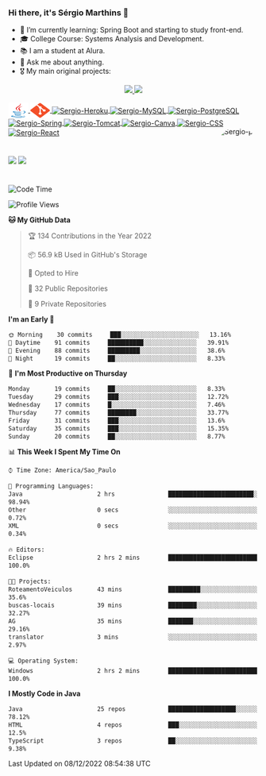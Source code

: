 ### Hi there, it's Sérgio Marthins 👋


- 🌱 I’m currently learning: Spring Boot and starting to study front-end.
- 🎓 College Course: Systems Analysis and Development.
- 📚  I am a student at Alura.
- 💬 Ask me about anything.
- 🎖 My main original projects: 

<div align="center">
  <a href="https://github.com/Almadavic">
  <img height="180em" src="https://github-readme-stats.vercel.app/api?username=Marthiins&show_icons=true&theme=dracula&include_all_commits=true&count_private=true"/>
  <img height="180em" src="https://github-readme-stats.vercel.app/api/top-langs/?username=Marthiins&layout=compact&langs_count=7&theme=dracula"/>
</div>
<div style="display: inline_block"><br>
  <img align="center" alt="Sergio-Java" height="30" width="40" src="https://raw.githubusercontent.com/devicons/devicon/master/icons/java/java-original.svg">
  <img align="center" alt="Sergio-Git" height="30" width="40" src="https://raw.githubusercontent.com/devicons/devicon/master/icons/git/git-original.svg">
  <img align="center" alt="Sergio-Heroku" height="30" width="40" src="https://cdn.jsdelivr.net/gh/devicons/devicon/icons/heroku/heroku-plain-wordmark.svg" />             
  <img align="center" alt="Sergio-MySQL" height="30" width="40" src="https://cdn.jsdelivr.net/gh/devicons/devicon/icons/mysql/mysql-original-wordmark.svg" />
  <img align="center" alt="Sergio-PostgreSQL" height="30" width="40" src="https://cdn.jsdelivr.net/gh/devicons/devicon/icons/postgresql/postgresql-plain-wordmark.svg" />
  <img align="center" alt="Sergio-Spring" height="30" width="40" src="https://cdn.jsdelivr.net/gh/devicons/devicon/icons/spring/spring-original-wordmark.svg" />
  <img align="center" alt="Sergio-Tomcat" height="30" width="40" src="https://cdn.jsdelivr.net/gh/devicons/devicon/icons/tomcat/tomcat-original-wordmark.svg" />
  <img align="center" alt="Sergio-Canva" height="30" width="40" src="https://cdn.jsdelivr.net/gh/devicons/devicon/icons/canva/canva-original.svg" />
  <img align="center" alt="Sergio-CSS" height="30" width="40" src="https://cdn.jsdelivr.net/gh/devicons/devicon/icons/css3/css3-original.svg" />
  <img align="center" alt="Sergio-React" height="30" width="40" src="https://cdn.jsdelivr.net/gh/devicons/devicon/icons/react/react-original.svg" />        
  <img align="right" alt="Sergio-pic" height="150" style="border-radius:50px;" src="https://user-images.githubusercontent.com/47826754/188357708-748fc4f4-5846-47a3-9063-ce04eeefcb8f.png">
</div>

#

<div> 
 <a href = "mailto:sergio.marthiins@gmail.com"><img src="https://img.shields.io/badge/-Gmail-%23333?style=for-the-badge&logo=gmail&logoColor=white" target="_blank"></a>
  <a href="https://www.linkedin.com/in/.........../" target="_blank"><img src="https://img.shields.io/badge/-LinkedIn-%230077B5?style=for-the-badge&logo=linkedin&logoColor=white" target="_blank"></a> 
</div>

#

<!--START_SECTION:waka-->
![Code Time](http://img.shields.io/badge/Code%20Time-24%20hrs%209%20mins-blue)

![Profile Views](http://img.shields.io/badge/Profile%20Views-0-blue)

**🐱 My GitHub Data** 

> 🏆 134 Contributions in the Year 2022
 > 
> 📦 56.9 kB Used in GitHub's Storage 
 > 
> 💼 Opted to Hire
 > 
> 📜 32 Public Repositories 
 > 
> 🔑 9 Private Repositories  
 > 
**I'm an Early 🐤** 

```text
🌞 Morning    30 commits     ███░░░░░░░░░░░░░░░░░░░░░░   13.16% 
🌇 Daytime    91 commits     ██████████░░░░░░░░░░░░░░░   39.91% 
🌃 Evening    88 commits     █████████░░░░░░░░░░░░░░░░   38.6% 
🌙 Night      19 commits     ██░░░░░░░░░░░░░░░░░░░░░░░   8.33%

```
📅 **I'm Most Productive on Thursday** 

```text
Monday       19 commits     ██░░░░░░░░░░░░░░░░░░░░░░░   8.33% 
Tuesday      29 commits     ███░░░░░░░░░░░░░░░░░░░░░░   12.72% 
Wednesday    17 commits     █░░░░░░░░░░░░░░░░░░░░░░░░   7.46% 
Thursday     77 commits     ████████░░░░░░░░░░░░░░░░░   33.77% 
Friday       31 commits     ███░░░░░░░░░░░░░░░░░░░░░░   13.6% 
Saturday     35 commits     ███░░░░░░░░░░░░░░░░░░░░░░   15.35% 
Sunday       20 commits     ██░░░░░░░░░░░░░░░░░░░░░░░   8.77%

```


📊 **This Week I Spent My Time On** 

```text
⌚︎ Time Zone: America/Sao_Paulo

💬 Programming Languages: 
Java                     2 hrs               ████████████████████████░   98.94% 
Other                    0 secs              ░░░░░░░░░░░░░░░░░░░░░░░░░   0.72% 
XML                      0 secs              ░░░░░░░░░░░░░░░░░░░░░░░░░   0.34%

🔥 Editors: 
Eclipse                  2 hrs 2 mins        █████████████████████████   100.0%

🐱‍💻 Projects: 
RoteamentoVeiculos       43 mins             █████████░░░░░░░░░░░░░░░░   35.6% 
buscas-locais            39 mins             ████████░░░░░░░░░░░░░░░░░   32.27% 
AG                       35 mins             ███████░░░░░░░░░░░░░░░░░░   29.16% 
translator               3 mins              ░░░░░░░░░░░░░░░░░░░░░░░░░   2.97%

💻 Operating System: 
Windows                  2 hrs 2 mins        █████████████████████████   100.0%

```

**I Mostly Code in Java** 

```text
Java                     25 repos            ███████████████████░░░░░░   78.12% 
HTML                     4 repos             ███░░░░░░░░░░░░░░░░░░░░░░   12.5% 
TypeScript               3 repos             ██░░░░░░░░░░░░░░░░░░░░░░░   9.38%

```



 Last Updated on 08/12/2022 08:54:38 UTC
<!--END_SECTION:waka-->

